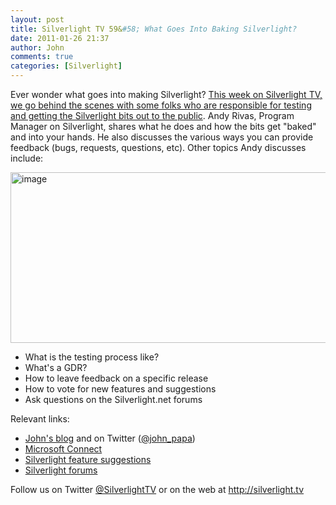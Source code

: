 ```yaml
---
layout: post
title: Silverlight TV 59&#58; What Goes Into Baking Silverlight?
date: 2011-01-26 21:37
author: John
comments: true
categories: [Silverlight]
---
```

<p>Ever wonder what goes into making Silverlight? <a href="http://jpapa.me/sltv59">This week on Silverlight TV, we go behind the scenes with some folks who are responsible for testing and getting the Silverlight bits out to the public</a>. Andy Rivas, Program Manager on Silverlight, shares what he does and how the bits get &quot;baked&quot; and into your hands. He also discusses the various ways you can provide feedback (bugs, requests, questions, etc). Other topics Andy discusses include:</p>  <p><a href="http://jpapa.me/sltv59"><img style="background-image: none; border-bottom: 0px; border-left: 0px; padding-left: 0px; padding-right: 0px; display: inline; border-top: 0px; border-right: 0px; padding-top: 0px" title="image" border="0" alt="image" src="/wp-content/uploads/files/media/image/Windows-Live-Writer/e30c80838a8c_10578/image_3.png" width="505" height="273" /></a></p>  <ul>   <li>What is the testing process like? </li>    <li>What's a GDR? </li>    <li>How to leave feedback on a specific release </li>    <li>How to vote for new features and suggestions </li>    <li>Ask questions on the Silverlight.net forums </li> </ul>  <p>Relevant links:</p>  <ul>   <li><a href="/">John's blog</a> and on Twitter (<a href="http://twitter.com/john_papa">@john_papa</a>) </li>    <li><a href="https://connect.microsoft.com/">Microsoft Connect </a></li>    <li><a href="http://dotnet.uservoice.com/forums/4325-silverlight-feature-suggestions">Silverlight feature suggestions </a></li>    <li><a href="http://forums.silverlight.net/forums/">Silverlight forums </a></li> </ul>  <p>Follow us on Twitter <a href="http://www.twitter.com/SilverlightTV">@SilverlightTV</a> or on the web at <a href="http://silverlight.tv/">http://silverlight.tv</a></p>

